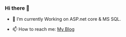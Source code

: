 ### Hi there 👋






 
- 🌱 I’m currently Working on ASP.net core & MS SQL.



- 📫 How to reach me: <a href="https://rkfobia.blogspot.com/?m=1"> My Blog </a>



